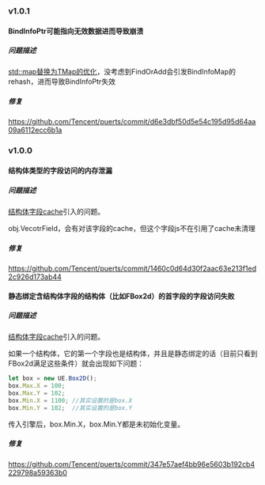 ### v1.0.1

#### BindInfoPtr可能指向无效数据进而导致崩溃

##### 问题描述

[std::map替换为TMap的优化](https://github.com/Tencent/puerts/commit/b823ab9255d93e805039da138cbbc97bd21d4faa)，没考虑到FindOrAdd会引发BindInfoMap的rehash，进而导致BindInfoPtr失效

##### 修复

https://github.com/Tencent/puerts/commit/d6e3dbf50d5e54c195d95d64aa09a6112ecc6b1a

### v1.0.0

#### 结构体类型的字段访问的内存泄漏

##### 问题描述

[结构体字段cache](https://github.com/Tencent/puerts/commit/0c64722f961bb5ec241aa2808d9872db66ccf91f)引入的问题。

obj.VecotrField，会有对该字段的cache，但这个字段js不在引用了cache未清理

##### 修复

https://github.com/Tencent/puerts/commit/1460c0d64d30f2aac63e213f1ed2c926d173ab44

#### 静态绑定含结构体字段的结构体（比如FBox2d）的首字段的字段访问失败

##### 问题描述

[结构体字段cache](https://github.com/Tencent/puerts/commit/0c64722f961bb5ec241aa2808d9872db66ccf91f)引入的问题。

如果一个结构体，它的第一个字段也是结构体，并且是静态绑定的话（目前只看到FBox2d满足这些条件）就会出现如下问题：

~~~typescript
let box = new UE.Box2D();
box.Max.X = 100;
box.Max.Y = 102;
box.Min.X = 1100; //其实设置的是box.X
box.Min.Y = 102;  //其实设置的是box.Y
~~~

传入引擎后，box.Min.X，box.Min.Y都是未初始化变量。

##### 修复

https://github.com/Tencent/puerts/commit/347e57aef4bb96e5603b192cb4229798a59363b0

